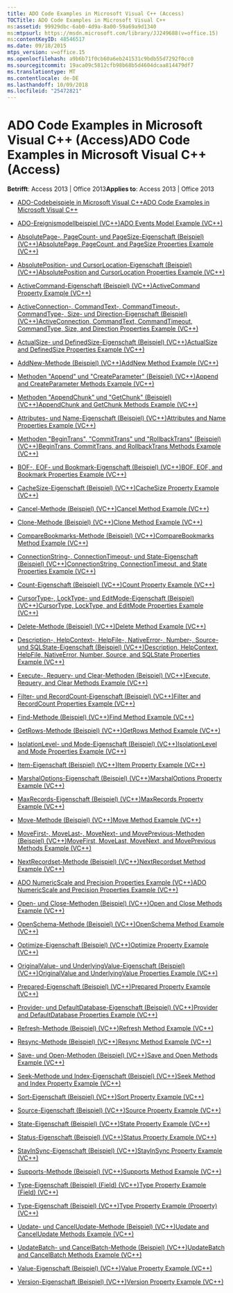 ```yaml
---
title: ADO Code Examples in Microsoft Visual C++ (Access)
TOCTitle: ADO Code Examples in Microsoft Visual C++
ms:assetid: 99929dbc-6ab0-4d9a-8a00-59a69a9d1340
ms:mtpsurl: https://msdn.microsoft.com/library/JJ249688(v=office.15)
ms:contentKeyID: 48546517
ms.date: 09/18/2015
mtps_version: v=office.15
ms.openlocfilehash: a9b6b71f0cb60a6eb241531c9bdb55d7292f0cc0
ms.sourcegitcommit: 19aca09c5812cfb98b68b5d4604dcaa814479df7
ms.translationtype: MT
ms.contentlocale: de-DE
ms.lasthandoff: 10/09/2018
ms.locfileid: "25472821"
---
```

# <a name="ado-code-examples-in-microsoft-visual-c-access"></a><span data-ttu-id="02bed-102">ADO Code Examples in Microsoft Visual C++ (Access)</span><span class="sxs-lookup"><span data-stu-id="02bed-102">ADO Code Examples in Microsoft Visual C++ (Access)</span></span>


<span data-ttu-id="02bed-103">**Betrifft**: Access 2013 | Office 2013</span><span class="sxs-lookup"><span data-stu-id="02bed-103">**Applies to**: Access 2013 | Office 2013</span></span>

  - [<span data-ttu-id="02bed-104">ADO-Codebeispiele in Microsoft Visual C++</span><span class="sxs-lookup"><span data-stu-id="02bed-104">ADO Code Examples in Microsoft Visual C++</span></span>](ado-code-examples-in-microsoft-visual-c.md)

  - [<span data-ttu-id="02bed-105">ADO-Ereignismodellbeispiel (VC++)</span><span class="sxs-lookup"><span data-stu-id="02bed-105">ADO Events Model Example (VC++)</span></span>](ado-events-model-example-vc.md)

  - [<span data-ttu-id="02bed-106">AbsolutePage-, PageCount- und PageSize-Eigenschaft (Beispiel) (VC++)</span><span class="sxs-lookup"><span data-stu-id="02bed-106">AbsolutePage, PageCount, and PageSize Properties Example (VC++)</span></span>](absolutepage-pagecount-and-pagesize-properties-example-vc.md)

  - [<span data-ttu-id="02bed-107">AbsolutePosition- und CursorLocation-Eigenschaft (Beispiel) (VC++)</span><span class="sxs-lookup"><span data-stu-id="02bed-107">AbsolutePosition and CursorLocation Properties Example (VC++)</span></span>](absoluteposition-and-cursorlocation-properties-example-vc.md)

  - [<span data-ttu-id="02bed-108">ActiveCommand-Eigenschaft (Beispiel) (VC++)</span><span class="sxs-lookup"><span data-stu-id="02bed-108">ActiveCommand Property Example (VC++)</span></span>](activecommand-property-example-vc.md)

  - [<span data-ttu-id="02bed-109">ActiveConnection-, CommandText-, CommandTimeout-, CommandType-, Size- und Direction-Eigenschaft (Beispiel) (VC++)</span><span class="sxs-lookup"><span data-stu-id="02bed-109">ActiveConnection, CommandText, CommandTimeout, CommandType, Size, and Direction Properties Example (VC++)</span></span>](activeconnection-commandtext-commandtimeout-commandtype-size-and-direction-properties-example-vc.md)

  - [<span data-ttu-id="02bed-110">ActualSize- und DefinedSize-Eigenschaft (Beispiel) (VC++)</span><span class="sxs-lookup"><span data-stu-id="02bed-110">ActualSize and DefinedSize Properties Example (VC++)</span></span>](actualsize-and-definedsize-properties-example-vc.md)

  - [<span data-ttu-id="02bed-111">AddNew-Methode (Beispiel) (VC++)</span><span class="sxs-lookup"><span data-stu-id="02bed-111">AddNew Method Example (VC++)</span></span>](addnew-method-example-vc.md)

  - [<span data-ttu-id="02bed-112">Methoden "Append" und "CreateParameter" (Beispiel) (VC++)</span><span class="sxs-lookup"><span data-stu-id="02bed-112">Append and CreateParameter Methods Example (VC++)</span></span>](append-and-createparameter-methods-example-vc.md)

  - [<span data-ttu-id="02bed-113">Methoden "AppendChunk" und "GetChunk" (Beispiel) (VC++)</span><span class="sxs-lookup"><span data-stu-id="02bed-113">AppendChunk and GetChunk Methods Example (VC++)</span></span>](appendchunk-and-getchunk-methods-example-vc.md)

  - [<span data-ttu-id="02bed-114">Attributes- und Name-Eigenschaft (Beispiel) (VC++)</span><span class="sxs-lookup"><span data-stu-id="02bed-114">Attributes and Name Properties Example (VC++)</span></span>](attributes-and-name-properties-example-vc.md)

  - [<span data-ttu-id="02bed-115">Methoden "BeginTrans", "CommitTrans" und "RollbackTrans" (Beispiel) (VC++)</span><span class="sxs-lookup"><span data-stu-id="02bed-115">BeginTrans, CommitTrans, and RollbackTrans Methods Example (VC++)</span></span>](begintrans-committrans-and-rollbacktrans-methods-example-vc.md)

  - [<span data-ttu-id="02bed-116">BOF-, EOF- und Bookmark-Eigenschaft (Beispiel) (VC++)</span><span class="sxs-lookup"><span data-stu-id="02bed-116">BOF, EOF, and Bookmark Properties Example (VC++)</span></span>](bof-eof-and-bookmark-properties-example-vc.md)

  - [<span data-ttu-id="02bed-117">CacheSize-Eigenschaft (Beispiel) (VC++)</span><span class="sxs-lookup"><span data-stu-id="02bed-117">CacheSize Property Example (VC++)</span></span>](cachesize-property-example-vc.md)

  - [<span data-ttu-id="02bed-118">Cancel-Methode (Beispiel) (VC++)</span><span class="sxs-lookup"><span data-stu-id="02bed-118">Cancel Method Example (VC++)</span></span>](cancel-method-example-vc.md)

  - [<span data-ttu-id="02bed-119">Clone-Methode (Beispiel) (VC++)</span><span class="sxs-lookup"><span data-stu-id="02bed-119">Clone Method Example (VC++)</span></span>](clone-method-example-vc.md)

  - [<span data-ttu-id="02bed-120">CompareBookmarks-Methode (Beispiel) (VC++)</span><span class="sxs-lookup"><span data-stu-id="02bed-120">CompareBookmarks Method Example (VC++)</span></span>](comparebookmarks-method-example-vc.md)

  - [<span data-ttu-id="02bed-121">ConnectionString-, ConnectionTimeout- und State-Eigenschaft (Beispiel) (VC++)</span><span class="sxs-lookup"><span data-stu-id="02bed-121">ConnectionString, ConnectionTimeout, and State Properties Example (VC++)</span></span>](connectionstring-connectiontimeout-and-state-properties-example-vc.md)

  - [<span data-ttu-id="02bed-122">Count-Eigenschaft (Beispiel) (VC++)</span><span class="sxs-lookup"><span data-stu-id="02bed-122">Count Property Example (VC++)</span></span>](count-property-example-vc.md)

  - [<span data-ttu-id="02bed-123">CursorType-, LockType- und EditMode-Eigenschaft (Beispiel) (VC++)</span><span class="sxs-lookup"><span data-stu-id="02bed-123">CursorType, LockType, and EditMode Properties Example (VC++)</span></span>](cursortype-locktype-and-editmode-properties-example-vc.md)

  - [<span data-ttu-id="02bed-124">Delete-Methode (Beispiel) (VC++)</span><span class="sxs-lookup"><span data-stu-id="02bed-124">Delete Method Example (VC++)</span></span>](delete-method-example-vc.md)

  - [<span data-ttu-id="02bed-125">Description-, HelpContext-, HelpFile-, NativeError-, Number-, Source- und SQLState-Eigenschaft (Beispiel) (VC++)</span><span class="sxs-lookup"><span data-stu-id="02bed-125">Description, HelpContext, HelpFile, NativeError, Number, Source, and SQLState Properties Example (VC++)</span></span>](description-helpcontext-helpfile-nativeerror-number-source-and-sqlstate-properties-example-vc.md)

  - [<span data-ttu-id="02bed-126">Execute-, Requery- und Clear-Methoden (Beispiel) (VC++)</span><span class="sxs-lookup"><span data-stu-id="02bed-126">Execute, Requery, and Clear Methods Example (VC++)</span></span>](execute-requery-and-clear-methods-example-vc.md)

  - [<span data-ttu-id="02bed-127">Filter- und RecordCount-Eigenschaft (Beispiel) (VC++)</span><span class="sxs-lookup"><span data-stu-id="02bed-127">Filter and RecordCount Properties Example (VC++)</span></span>](filter-and-recordcount-properties-example-vc.md)

  - [<span data-ttu-id="02bed-128">Find-Methode (Beispiel) (VC++)</span><span class="sxs-lookup"><span data-stu-id="02bed-128">Find Method Example (VC++)</span></span>](find-method-example-vc.md)

  - [<span data-ttu-id="02bed-129">GetRows-Methode (Beispiel) (VC++)</span><span class="sxs-lookup"><span data-stu-id="02bed-129">GetRows Method Example (VC++)</span></span>](getrows-method-example-vc.md)

  - [<span data-ttu-id="02bed-130">IsolationLevel- und Mode-Eigenschaft (Beispiel) (VC++)</span><span class="sxs-lookup"><span data-stu-id="02bed-130">IsolationLevel and Mode Properties Example (VC++)</span></span>](isolationlevel-and-mode-properties-example-vc.md)

  - [<span data-ttu-id="02bed-131">Item-Eigenschaft (Beispiel) (VC++)</span><span class="sxs-lookup"><span data-stu-id="02bed-131">Item Property Example (VC++)</span></span>](item-property-example-vc.md)

  - [<span data-ttu-id="02bed-132">MarshalOptions-Eigenschaft (Beispiel) (VC++)</span><span class="sxs-lookup"><span data-stu-id="02bed-132">MarshalOptions Property Example (VC++)</span></span>](marshaloptions-property-example-vc.md)

  - [<span data-ttu-id="02bed-133">MaxRecords-Eigenschaft (Beispiel) (VC++)</span><span class="sxs-lookup"><span data-stu-id="02bed-133">MaxRecords Property Example (VC++)</span></span>](maxrecords-property-example-vc.md)

  - [<span data-ttu-id="02bed-134">Move-Methode (Beispiel) (VC++)</span><span class="sxs-lookup"><span data-stu-id="02bed-134">Move Method Example (VC++)</span></span>](move-method-example-vc.md)

  - [<span data-ttu-id="02bed-135">MoveFirst-, MoveLast-, MoveNext- und MovePrevious-Methoden (Beispiel) (VC++)</span><span class="sxs-lookup"><span data-stu-id="02bed-135">MoveFirst, MoveLast, MoveNext, and MovePrevious Methods Example (VC++)</span></span>](movefirst-movelast-movenext-and-moveprevious-methods-example-vc.md)

  - [<span data-ttu-id="02bed-136">NextRecordset-Methode (Beispiel) (VC++)</span><span class="sxs-lookup"><span data-stu-id="02bed-136">NextRecordset Method Example (VC++)</span></span>](nextrecordset-method-example-vc.md)

  - [<span data-ttu-id="02bed-137">ADO NumericScale and Precision Properties Example (VC++)</span><span class="sxs-lookup"><span data-stu-id="02bed-137">ADO NumericScale and Precision Properties Example (VC++)</span></span>](ado-numericscale-and-precision-properties-example-vc.md)

  - [<span data-ttu-id="02bed-138">Open- und Close-Methoden (Beispiel) (VC++)</span><span class="sxs-lookup"><span data-stu-id="02bed-138">Open and Close Methods Example (VC++)</span></span>](open-and-close-methods-example-vc.md)

  - [<span data-ttu-id="02bed-139">OpenSchema-Methode (Beispiel) (VC++)</span><span class="sxs-lookup"><span data-stu-id="02bed-139">OpenSchema Method Example (VC++)</span></span>](openschema-method-example-vc.md)

  - [<span data-ttu-id="02bed-140">Optimize-Eigenschaft (Beispiel) (VC++)</span><span class="sxs-lookup"><span data-stu-id="02bed-140">Optimize Property Example (VC++)</span></span>](optimize-property-example-vc.md)

  - [<span data-ttu-id="02bed-141">OriginalValue- und UnderlyingValue-Eigenschaft (Beispiel) (VC++)</span><span class="sxs-lookup"><span data-stu-id="02bed-141">OriginalValue and UnderlyingValue Properties Example (VC++)</span></span>](originalvalue-and-underlyingvalue-properties-example-vc.md)

  - [<span data-ttu-id="02bed-142">Prepared-Eigenschaft (Beispiel) (VC++)</span><span class="sxs-lookup"><span data-stu-id="02bed-142">Prepared Property Example (VC++)</span></span>](prepared-property-example-vc.md)

  - [<span data-ttu-id="02bed-143">Provider- und DefaultDatabase-Eigenschaft (Beispiel) (VC++)</span><span class="sxs-lookup"><span data-stu-id="02bed-143">Provider and DefaultDatabase Properties Example (VC++)</span></span>](provider-and-defaultdatabase-properties-example-vc.md)

  - [<span data-ttu-id="02bed-144">Refresh-Methode (Beispiel) (VC++)</span><span class="sxs-lookup"><span data-stu-id="02bed-144">Refresh Method Example (VC++)</span></span>](refresh-method-example-vc.md)

  - [<span data-ttu-id="02bed-145">Resync-Methode (Beispiel) (VC++)</span><span class="sxs-lookup"><span data-stu-id="02bed-145">Resync Method Example (VC++)</span></span>](resync-method-example-vc.md)

  - [<span data-ttu-id="02bed-146">Save- und Open-Methoden (Beispiel) (VC++)</span><span class="sxs-lookup"><span data-stu-id="02bed-146">Save and Open Methods Example (VC++)</span></span>](save-and-open-methods-example-vc.md)

  - [<span data-ttu-id="02bed-147">Seek-Methode und Index-Eigenschaft (Beispiel) (VC++)</span><span class="sxs-lookup"><span data-stu-id="02bed-147">Seek Method and Index Property Example (VC++)</span></span>](seek-method-and-index-property-example-vc.md)

  - [<span data-ttu-id="02bed-148">Sort-Eigenschaft (Beispiel) (VC++)</span><span class="sxs-lookup"><span data-stu-id="02bed-148">Sort Property Example (VC++)</span></span>](sort-property-example-vc.md)

  - [<span data-ttu-id="02bed-149">Source-Eigenschaft (Beispiel) (VC++)</span><span class="sxs-lookup"><span data-stu-id="02bed-149">Source Property Example (VC++)</span></span>](source-property-example-vc.md)

  - [<span data-ttu-id="02bed-150">State-Eigenschaft (Beispiel) (VC++)</span><span class="sxs-lookup"><span data-stu-id="02bed-150">State Property Example (VC++)</span></span>](state-property-example-vc.md)

  - [<span data-ttu-id="02bed-151">Status-Eigenschaft (Beispiel) (VC++)</span><span class="sxs-lookup"><span data-stu-id="02bed-151">Status Property Example (VC++)</span></span>](status-property-example-vc.md)

  - [<span data-ttu-id="02bed-152">StayInSync-Eigenschaft (Beispiel) (VC++)</span><span class="sxs-lookup"><span data-stu-id="02bed-152">StayInSync Property Example (VC++)</span></span>](stayinsync-property-example-vc.md)

  - [<span data-ttu-id="02bed-153">Supports-Methode (Beispiel) (VC++)</span><span class="sxs-lookup"><span data-stu-id="02bed-153">Supports Method Example (VC++)</span></span>](supports-method-example-vc.md)

  - [<span data-ttu-id="02bed-154">Type-Eigenschaft (Beispiel) (Field) (VC++)</span><span class="sxs-lookup"><span data-stu-id="02bed-154">Type Property Example (Field) (VC++)</span></span>](type-property-example-field-vc.md)

  - [<span data-ttu-id="02bed-155">Type-Eigenschaft (Beispiel) (VC++)</span><span class="sxs-lookup"><span data-stu-id="02bed-155">Type Property Example (Property) (VC++)</span></span>](type-property-example-property-vc.md)

  - [<span data-ttu-id="02bed-156">Update- und CancelUpdate-Methode (Beispiel) (VC++)</span><span class="sxs-lookup"><span data-stu-id="02bed-156">Update and CancelUpdate Methods Example (VC++)</span></span>](update-and-cancelupdate-methods-example-vc.md)

  - [<span data-ttu-id="02bed-157">UpdateBatch- und CancelBatch-Methode (Beispiel) (VC++)</span><span class="sxs-lookup"><span data-stu-id="02bed-157">UpdateBatch and CancelBatch Methods Example (VC++)</span></span>](updatebatch-and-cancelbatch-methods-example-vc.md)

  - [<span data-ttu-id="02bed-158">Value-Eigenschaft (Beispiel) (VC++)</span><span class="sxs-lookup"><span data-stu-id="02bed-158">Value Property Example (VC++)</span></span>](value-property-example-vc.md)

  - [<span data-ttu-id="02bed-159">Version-Eigenschaft (Beispiel) (VC++)</span><span class="sxs-lookup"><span data-stu-id="02bed-159">Version Property Example (VC++)</span></span>](version-property-example-vc.md)

